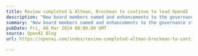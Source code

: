 ```yaml
---
title: Review completed & Altman, Brockman to continue to lead OpenAI
description: "New board members named and enhancements to the governance structure introduced"
summary: "New board members named and enhancements to the governance structure introduced"
pubDate: Fri, 08 Mar 2024 08:00:00 GMT
source: OpenAI Blog
url: https://openai.com/index/review-completed-altman-brockman-to-continue-to-lead-openai

---
```


